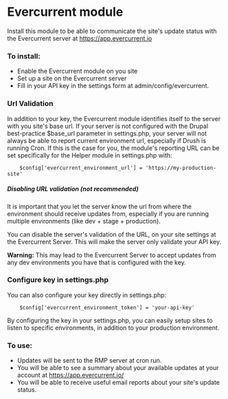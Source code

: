 # Evercurrent module

Install this module to be able to communicate the site's update status
with the Evercurrent server at https://app.evercurrent.io

### To install:

- Enable the Evercurrent module on you site
- Set up a site on the Evercurrent server
- Fill in your API key in the settings form at admin/config/evercurrent.

### Url Validation
In addition to your key, the Evercurrent module identifies itself to the server with you site's base url.
If your server is not configured with the Drupal best-practice $base_url parameter in settings.php,
your server will not always be able to report current environment url, especially if Drush is running Cron.
If this is the case for you, the module's reporting URL can be set specifically for the Helper module in settings.php with:

        $config['evercurrent_environment_url'] = 'https://my-production-site'

##### Disabling URL validation (not recommended)
It is important that you let the server know the url from where the environment should receive updates from,
especially if you are running multiple environments (like dev + stage + production).

You can disable the server's validation of the URL, on your site settings at the Evercurrent Server.
This will make the server only validate your API key.

**Warning:** This may lead to the Evercurrent Server to accept updates from any dev environments you have that is configured with the key.

### Configure key in settings.php
You can also configure your key directly in settings.php:

        $config['evercurrent_environment_token'] = 'your-api-key'

By configuring the key in your settings.php, you can easily setup sites to listen to specific environments, in addition to your production environment.

### To use:
- Updates will be sent to the RMP server at cron run.
- You will be able to see a summary about your available updates at your account at https://app.evercurrent.io/
- You will be able to receive useful email reports about your site's update status.
